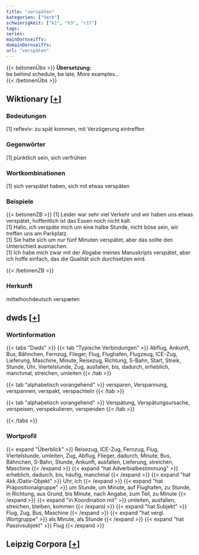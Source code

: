 ```yaml
---
title: "verspäten"
kategorien: ["Verb"]
schwierigkeit: ["k1", "h3", "r17"]
tags:
series:
mainDornseiffs:
domainDornseiffs:
url: "verspäten"
---
```


{{< betonenÜbs >}}
**Übersetzung:**  
be behind schedule, be late, More examples...  
{{< /betonenÜbs >}}

## Wiktionary [[+](https://de.wiktionary.org/wiki/verspäten)]

### Bedeutungen
[1] reflexiv: zu spät kommen, mit Verzögerung eintreffen  

### Gegenwörter
[1] pünktlich sein, sich verfrühen  

### Wortkombinationen
[1] sich verspätet haben, sich mit etwas verspäten  

### Beispiele
{{< betonenZB >}}
[1] Leider war sehr viel Verkehr und wir haben uns etwas verspätet, hoffentlich ist das Essen noch nicht kalt.  
[1] Hallo, ich verspäte mich um eine halbe Stunde, nicht böse sein, wir treffen uns am Parkplatz.  
[1] Sie hatte sich um nur fünf Minuten verspätet, aber das sollte den Unterschied ausmachen.  
[1] Ich habe mich zwar mit der Abgabe meines Manuskripts verspätet, aber ich hoffe einfach, das die Qualität sich durchsetzen wird.  

{{< /betonenZB >}}
### Herkunft
mittelhochdeutsch verspæten  



## dwds [[+](https://www.dwds.de/wb/verspäten)]

### Wortinformation
{{< tabs "Dwds" >}}
{{< tab "Typische Verbindungen" >}}
Abflug, Ankunft, Bus, Bähnchen, Fernzug, Flieger, Flug, Flughafen, Flugzeug, ICE-Zug, Lieferung, Maschine, Minute, Reisezug, Richtung, S-Bahn, Start, Streik, Stunde, Uhr, Viertelstunde, Zug, ausfallen, bis, dadurch, erheblich, manchmal, streichen, umleiten
{{< /tab >}}

{{< tab "alphabetisch vorangehend" >}}
versparen, Verspannung, verspannen, verspakt, verspachteln
{{< /tab >}}

{{< tab "alphabetisch vorangehend" >}}
Verspätung, Verspätungsursache, verspeisen, verspekulieren, verspenden
{{< /tab >}}

{{< /tabs >}}

### Wortprofil
{{< expand "Überblick" >}} Reisezug, ICE-Zug, Fernzug, Flug, Viertelstunde, umleiten, Zug, Abflug, Flieger, dadurch, Minute, Bus, Bähnchen, S-Bahn, Stunde, Ankunft, ausfallen, Lieferung, streichen, Maschine {{< /expand >}}
{{< expand "hat Adverbialbestimmung" >}} erheblich, dadurch, bis, häufig, manchmal {{< /expand >}}
{{< expand "hat Akk./Dativ-Objekt" >}} Uhr, ich {{< /expand >}}
{{< expand "hat Präpositionalgruppe" >}} um Stunde, um Minute, auf Flughafen, zu Stunde, in Richtung, aus Grund, bis Minute, nach Angabe, zum Teil, zu Minute {{< /expand >}}
{{< expand "in Koordination mit" >}} umleiten, ausfallen, streichen, bleiben, kommen {{< /expand >}}
{{< expand "hat Subjekt" >}} Flug, Zug, Bus, Maschine {{< /expand >}}
{{< expand "hat vergl. Wortgruppe" >}} als Minute, als Stunde {{< /expand >}}
{{< expand "hat Passivsubjekt" >}} Flug {{< /expand >}}

## Leipzig Corpora [[+](https://corpora.uni-leipzig.de/en/res?word=verspäten&corpusId=deu_newscrawl-public_2018)]

